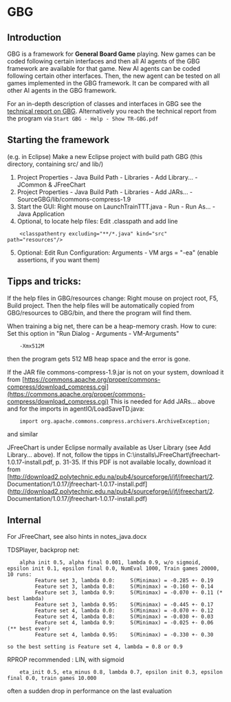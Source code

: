 # GBG 

## Introduction
GBG is a framework for **General Board Game** playing. New games can be coded following certain interfaces and then all AI agents of the GBG 
framework are available for that game. New AI agents can be coded following certain other interfaces. Then, the new agent can be tested on all 
games implemented in the GBG framework. It can be compared with all other AI agents in the GBG framework. 

For an in-depth description of classes and interfaces in GBG see the  [technical report on GBG](resources/TR-GBG.pdf).  Alternatively you reach 
the technical report from the program via  `Start GBG - Help - Show TR-GBG.pdf`


## Starting the framework

(e.g. in Eclipse)  Make a new Eclipse project with build path GBG (this directory, containing src/ and lib/)

1. Project Properties - Java Build Path - Libraries - Add Library... - JCommon & JFreeChart
2. Project Properties - Java Build Path - Libraries - Add JARs... - SourceGBG/lib/commons-compress-1.9
3. Start the GUI: Right mouse on LaunchTrainTTT.java - Run - Run As... - Java Application
4. Optional, to locate help files: Edit .classpath and add line
```
	<classpathentry excluding="**/*.java" kind="src" path="resources"/>
```
5. Optional: Edit Run Configuration: Arguments - VM args = "-ea" (enable assertions, if you want them)


## Tipps and tricks: 

If the help files in GBG/resources change: Right mouse on project root, F5, Build project. Then the help files will be automatically copied from GBG/resources to GBG/bin, and there the program will find them.

When training a big net, there can be a heap-memory crash.
How to cure: Set this option in "Run Dialog - Arguments - VM-Arguments"
```
	-Xmx512M
```
then the program gets 512 MB heap space and the error is gone.

If the JAR file commons-compress-1.9.jar is not on your system, download it from 
	 [https://commons.apache.org/proper/commons-compress/download_compress.cgi](https://commons.apache.org/proper/commons-compress/download_compress.cgi)
This is needed for Add JARs... above and for the imports in agentIO/LoadSaveTD.java:
```
	import org.apache.commons.compress.archivers.ArchiveException;
```
and similar

JFreeChart is under Eclipse normally available as User Library (see Add Library... above). 
If not, follow the tipps in 
	C:\installs\JFreeChart\jfreechart-1.0.17-install.pdf, p. 31-35.
If this PDF is not available locally, download it from
	[http://download2.polytechnic.edu.na/pub4/sourceforge/j/jf/jfreechart/2. Documentation/1.0.17/jfreechart-1.0.17-install.pdf]
	(http://download2.polytechnic.edu.na/pub4/sourceforge/j/jf/jfreechart/2. Documentation/1.0.17/jfreechart-1.0.17-install.pdf)


## Internal

For JFreeChart, see also hints in notes_java.docx

TDSPlayer, backprop net:
```
	alpha init 0.5, alpha final 0.001, lambda 0.9, w/o sigmoid, epsilon init 0.1, epsilon final 0.0, NumEval 1000, Train games 20000, 10 runs:
		 Feature set 3, lambda 0.0: 	S(Minimax) = -0.285 +- 0.19
		 Feature set 3, lambda 0.8: 	S(Minimax) = -0.160 +- 0.14
		 Feature set 3, lambda 0.9: 	S(Minimax) = -0.070 +- 0.11	(* best lambda)
		 Feature set 3, lambda 0.95: 	S(Minimax) = -0.445 +- 0.17
		 Feature set 4, lambda 0.0: 	S(Minimax) = -0.070 +- 0.12
		 Feature set 4, lambda 0.8: 	S(Minimax) = -0.030 +- 0.03
		 Feature set 4, lambda 0.9: 	S(Minimax) = -0.025 +- 0.06	(** best ever)
		 Feature set 4, lambda 0.95: 	S(Minimax) = -0.330 +- 0.30
```
	so the best setting is Feature set 4, lambda = 0.8 or 0.9


RPROP recommended : LIN, with sigmoid
```
	eta_init 0.5, eta_minus 0.8, lambda 0.7, epsilon init 0.3, epsilon final 0.0, train games 10.000
```
often a sudden drop in performance on the last evaluation

